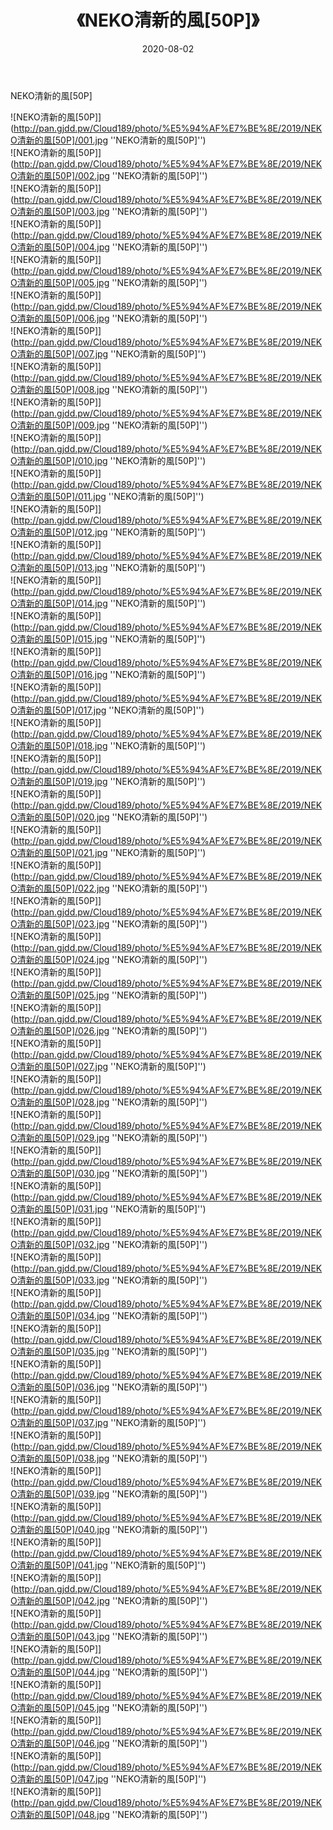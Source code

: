 ﻿---
layout: post
title:  《NEKO清新的風[50P]》
date:   2020-08-02
img: http://pan.gjdd.pw/Cloud189/photo/%E5%94%AF%E7%BE%8E/2019/NEKO清新的風[50P]/000.jpg
categories: [美女, 清纯, 唯美]
---

NEKO清新的風[50P]

![NEKO清新的風[50P]](http://pan.gjdd.pw/Cloud189/photo/%E5%94%AF%E7%BE%8E/2019/NEKO清新的風[50P]/001.jpg ''NEKO清新的風[50P]'') <br>
![NEKO清新的風[50P]](http://pan.gjdd.pw/Cloud189/photo/%E5%94%AF%E7%BE%8E/2019/NEKO清新的風[50P]/002.jpg ''NEKO清新的風[50P]'') <br>
![NEKO清新的風[50P]](http://pan.gjdd.pw/Cloud189/photo/%E5%94%AF%E7%BE%8E/2019/NEKO清新的風[50P]/003.jpg ''NEKO清新的風[50P]'') <br>
![NEKO清新的風[50P]](http://pan.gjdd.pw/Cloud189/photo/%E5%94%AF%E7%BE%8E/2019/NEKO清新的風[50P]/004.jpg ''NEKO清新的風[50P]'') <br>
![NEKO清新的風[50P]](http://pan.gjdd.pw/Cloud189/photo/%E5%94%AF%E7%BE%8E/2019/NEKO清新的風[50P]/005.jpg ''NEKO清新的風[50P]'') <br>
![NEKO清新的風[50P]](http://pan.gjdd.pw/Cloud189/photo/%E5%94%AF%E7%BE%8E/2019/NEKO清新的風[50P]/006.jpg ''NEKO清新的風[50P]'') <br>
![NEKO清新的風[50P]](http://pan.gjdd.pw/Cloud189/photo/%E5%94%AF%E7%BE%8E/2019/NEKO清新的風[50P]/007.jpg ''NEKO清新的風[50P]'') <br>
![NEKO清新的風[50P]](http://pan.gjdd.pw/Cloud189/photo/%E5%94%AF%E7%BE%8E/2019/NEKO清新的風[50P]/008.jpg ''NEKO清新的風[50P]'') <br>
![NEKO清新的風[50P]](http://pan.gjdd.pw/Cloud189/photo/%E5%94%AF%E7%BE%8E/2019/NEKO清新的風[50P]/009.jpg ''NEKO清新的風[50P]'') <br>
![NEKO清新的風[50P]](http://pan.gjdd.pw/Cloud189/photo/%E5%94%AF%E7%BE%8E/2019/NEKO清新的風[50P]/010.jpg ''NEKO清新的風[50P]'') <br>
![NEKO清新的風[50P]](http://pan.gjdd.pw/Cloud189/photo/%E5%94%AF%E7%BE%8E/2019/NEKO清新的風[50P]/011.jpg ''NEKO清新的風[50P]'') <br>
![NEKO清新的風[50P]](http://pan.gjdd.pw/Cloud189/photo/%E5%94%AF%E7%BE%8E/2019/NEKO清新的風[50P]/012.jpg ''NEKO清新的風[50P]'') <br>
![NEKO清新的風[50P]](http://pan.gjdd.pw/Cloud189/photo/%E5%94%AF%E7%BE%8E/2019/NEKO清新的風[50P]/013.jpg ''NEKO清新的風[50P]'') <br>
![NEKO清新的風[50P]](http://pan.gjdd.pw/Cloud189/photo/%E5%94%AF%E7%BE%8E/2019/NEKO清新的風[50P]/014.jpg ''NEKO清新的風[50P]'') <br>
![NEKO清新的風[50P]](http://pan.gjdd.pw/Cloud189/photo/%E5%94%AF%E7%BE%8E/2019/NEKO清新的風[50P]/015.jpg ''NEKO清新的風[50P]'') <br>
![NEKO清新的風[50P]](http://pan.gjdd.pw/Cloud189/photo/%E5%94%AF%E7%BE%8E/2019/NEKO清新的風[50P]/016.jpg ''NEKO清新的風[50P]'') <br>
![NEKO清新的風[50P]](http://pan.gjdd.pw/Cloud189/photo/%E5%94%AF%E7%BE%8E/2019/NEKO清新的風[50P]/017.jpg ''NEKO清新的風[50P]'') <br>
![NEKO清新的風[50P]](http://pan.gjdd.pw/Cloud189/photo/%E5%94%AF%E7%BE%8E/2019/NEKO清新的風[50P]/018.jpg ''NEKO清新的風[50P]'') <br>
![NEKO清新的風[50P]](http://pan.gjdd.pw/Cloud189/photo/%E5%94%AF%E7%BE%8E/2019/NEKO清新的風[50P]/019.jpg ''NEKO清新的風[50P]'') <br>
![NEKO清新的風[50P]](http://pan.gjdd.pw/Cloud189/photo/%E5%94%AF%E7%BE%8E/2019/NEKO清新的風[50P]/020.jpg ''NEKO清新的風[50P]'') <br>
![NEKO清新的風[50P]](http://pan.gjdd.pw/Cloud189/photo/%E5%94%AF%E7%BE%8E/2019/NEKO清新的風[50P]/021.jpg ''NEKO清新的風[50P]'') <br>
![NEKO清新的風[50P]](http://pan.gjdd.pw/Cloud189/photo/%E5%94%AF%E7%BE%8E/2019/NEKO清新的風[50P]/022.jpg ''NEKO清新的風[50P]'') <br>
![NEKO清新的風[50P]](http://pan.gjdd.pw/Cloud189/photo/%E5%94%AF%E7%BE%8E/2019/NEKO清新的風[50P]/023.jpg ''NEKO清新的風[50P]'') <br>
![NEKO清新的風[50P]](http://pan.gjdd.pw/Cloud189/photo/%E5%94%AF%E7%BE%8E/2019/NEKO清新的風[50P]/024.jpg ''NEKO清新的風[50P]'') <br>
![NEKO清新的風[50P]](http://pan.gjdd.pw/Cloud189/photo/%E5%94%AF%E7%BE%8E/2019/NEKO清新的風[50P]/025.jpg ''NEKO清新的風[50P]'') <br>
![NEKO清新的風[50P]](http://pan.gjdd.pw/Cloud189/photo/%E5%94%AF%E7%BE%8E/2019/NEKO清新的風[50P]/026.jpg ''NEKO清新的風[50P]'') <br>
![NEKO清新的風[50P]](http://pan.gjdd.pw/Cloud189/photo/%E5%94%AF%E7%BE%8E/2019/NEKO清新的風[50P]/027.jpg ''NEKO清新的風[50P]'') <br>
![NEKO清新的風[50P]](http://pan.gjdd.pw/Cloud189/photo/%E5%94%AF%E7%BE%8E/2019/NEKO清新的風[50P]/028.jpg ''NEKO清新的風[50P]'') <br>
![NEKO清新的風[50P]](http://pan.gjdd.pw/Cloud189/photo/%E5%94%AF%E7%BE%8E/2019/NEKO清新的風[50P]/029.jpg ''NEKO清新的風[50P]'') <br>
![NEKO清新的風[50P]](http://pan.gjdd.pw/Cloud189/photo/%E5%94%AF%E7%BE%8E/2019/NEKO清新的風[50P]/030.jpg ''NEKO清新的風[50P]'') <br>
![NEKO清新的風[50P]](http://pan.gjdd.pw/Cloud189/photo/%E5%94%AF%E7%BE%8E/2019/NEKO清新的風[50P]/031.jpg ''NEKO清新的風[50P]'') <br>
![NEKO清新的風[50P]](http://pan.gjdd.pw/Cloud189/photo/%E5%94%AF%E7%BE%8E/2019/NEKO清新的風[50P]/032.jpg ''NEKO清新的風[50P]'') <br>
![NEKO清新的風[50P]](http://pan.gjdd.pw/Cloud189/photo/%E5%94%AF%E7%BE%8E/2019/NEKO清新的風[50P]/033.jpg ''NEKO清新的風[50P]'') <br>
![NEKO清新的風[50P]](http://pan.gjdd.pw/Cloud189/photo/%E5%94%AF%E7%BE%8E/2019/NEKO清新的風[50P]/034.jpg ''NEKO清新的風[50P]'') <br>
![NEKO清新的風[50P]](http://pan.gjdd.pw/Cloud189/photo/%E5%94%AF%E7%BE%8E/2019/NEKO清新的風[50P]/035.jpg ''NEKO清新的風[50P]'') <br>
![NEKO清新的風[50P]](http://pan.gjdd.pw/Cloud189/photo/%E5%94%AF%E7%BE%8E/2019/NEKO清新的風[50P]/036.jpg ''NEKO清新的風[50P]'') <br>
![NEKO清新的風[50P]](http://pan.gjdd.pw/Cloud189/photo/%E5%94%AF%E7%BE%8E/2019/NEKO清新的風[50P]/037.jpg ''NEKO清新的風[50P]'') <br>
![NEKO清新的風[50P]](http://pan.gjdd.pw/Cloud189/photo/%E5%94%AF%E7%BE%8E/2019/NEKO清新的風[50P]/038.jpg ''NEKO清新的風[50P]'') <br>
![NEKO清新的風[50P]](http://pan.gjdd.pw/Cloud189/photo/%E5%94%AF%E7%BE%8E/2019/NEKO清新的風[50P]/039.jpg ''NEKO清新的風[50P]'') <br>
![NEKO清新的風[50P]](http://pan.gjdd.pw/Cloud189/photo/%E5%94%AF%E7%BE%8E/2019/NEKO清新的風[50P]/040.jpg ''NEKO清新的風[50P]'') <br>
![NEKO清新的風[50P]](http://pan.gjdd.pw/Cloud189/photo/%E5%94%AF%E7%BE%8E/2019/NEKO清新的風[50P]/041.jpg ''NEKO清新的風[50P]'') <br>
![NEKO清新的風[50P]](http://pan.gjdd.pw/Cloud189/photo/%E5%94%AF%E7%BE%8E/2019/NEKO清新的風[50P]/042.jpg ''NEKO清新的風[50P]'') <br>
![NEKO清新的風[50P]](http://pan.gjdd.pw/Cloud189/photo/%E5%94%AF%E7%BE%8E/2019/NEKO清新的風[50P]/043.jpg ''NEKO清新的風[50P]'') <br>
![NEKO清新的風[50P]](http://pan.gjdd.pw/Cloud189/photo/%E5%94%AF%E7%BE%8E/2019/NEKO清新的風[50P]/044.jpg ''NEKO清新的風[50P]'') <br>
![NEKO清新的風[50P]](http://pan.gjdd.pw/Cloud189/photo/%E5%94%AF%E7%BE%8E/2019/NEKO清新的風[50P]/045.jpg ''NEKO清新的風[50P]'') <br>
![NEKO清新的風[50P]](http://pan.gjdd.pw/Cloud189/photo/%E5%94%AF%E7%BE%8E/2019/NEKO清新的風[50P]/046.jpg ''NEKO清新的風[50P]'') <br>
![NEKO清新的風[50P]](http://pan.gjdd.pw/Cloud189/photo/%E5%94%AF%E7%BE%8E/2019/NEKO清新的風[50P]/047.jpg ''NEKO清新的風[50P]'') <br>
![NEKO清新的風[50P]](http://pan.gjdd.pw/Cloud189/photo/%E5%94%AF%E7%BE%8E/2019/NEKO清新的風[50P]/048.jpg ''NEKO清新的風[50P]'') <br>
